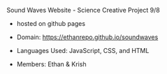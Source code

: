 Sound Waves Website - Science Creative Project 9/8

* hosted on github pages

* Domain: https://ethanrepo.github.io/soundwaves 

* Languages Used: JavaScript, CSS, and HTML

* Members: Ethan & Krish
